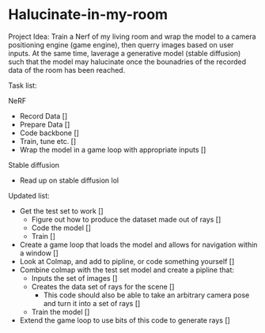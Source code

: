 # Halucinate-in-my-room
Project Idea: Train a Nerf of my living room and wrap the model to a camera
positioning engine (game engine), then querry images based on user inputs.
At the same time, laverage a generative model (stable diffusion) such that the
model may halucinate once the bounadries of the recorded data of the room has
been reached.

Task list:

NeRF
 - Record Data []
 - Prepare Data []
 - Code backbone []
 - Train, tune etc. []
 - Wrap the model in a game loop with appropriate inputs []

Stable diffusion
 - Read up on stable diffusion lol 


 Updated list:
 - Get the test set to work []
    - Figure out how to produce the dataset made out of rays []
    - Code the model []
    - Train []
 - Create a game loop that loads the model and allows for navigation within
    a window []
 - Look at Colmap, and add to pipline, or code something yourself []
 - Combine colmap with the test set model and create a pipline that:
    - Inputs the set of images []
    - Creates the data set of rays for the scene []
        - This code should also be able to take an arbitrary camera pose and
          turn it into a set of rays []
    - Train the model []
 - Extend the game loop to use bits of this code to generate rays []

